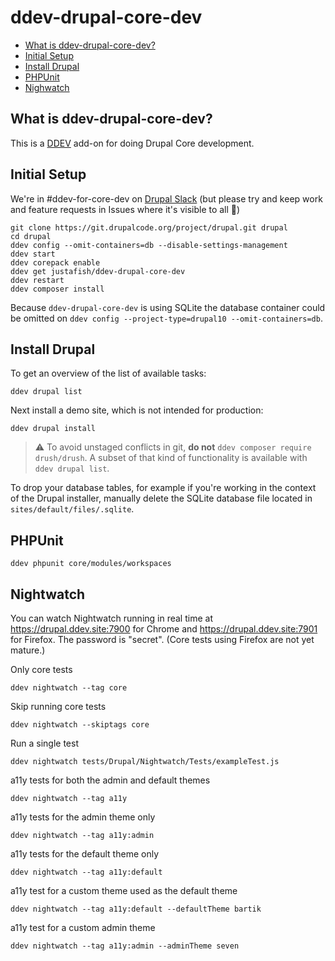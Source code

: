 # ddev-drupal-core-dev

* [What is ddev-drupal-core-dev?](#what-is-ddev-drupal-core-dev)
* [Initial Setup](#initial-setup)
* [Install Drupal](#install-drupal)
* [PHPUnit](#phpunit)
* [Nighwatch](#nightwatch)

## What is ddev-drupal-core-dev?
This is a [DDEV](https://github.com/ddev/ddev) add-on for doing Drupal Core development.


## Initial Setup

We're in #ddev-for-core-dev on [Drupal Slack](https://www.drupal.org/community/contributor-guide/reference-information/talk/tools/slack) (but please try and keep work and feature requests in Issues where it's visible to all 🙏)

```
git clone https://git.drupalcode.org/project/drupal.git drupal
cd drupal
ddev config --omit-containers=db --disable-settings-management
ddev start
ddev corepack enable
ddev get justafish/ddev-drupal-core-dev
ddev restart
ddev composer install
````
Because `ddev-drupal-core-dev` is using SQLite the database container could be omitted on `ddev config --project-type=drupal10 --omit-containers=db`.


## Install Drupal

To get an overview of the list of available tasks:

```
ddev drupal list
````

Next install a demo site, which is not intended for production:

````
ddev drupal install
````
> :warning: To avoid unstaged conflicts in git, **do not** `ddev composer require drush/drush`.  A subset of that kind of functionality is available with `ddev drupal list`.

To drop your database tables, for example if you're working in the context of the Drupal installer, manually delete the SQLite database file located in `sites/default/files/.sqlite`.


## PHPUnit

```
ddev phpunit core/modules/workspaces
```


## Nightwatch

You can watch Nightwatch running in real time at https://drupal.ddev.site:7900
for Chrome and https://drupal.ddev.site:7901 for Firefox. The password is
"secret". (Core tests using Firefox are not yet mature.)

Only core tests
```
ddev nightwatch --tag core
```

Skip running core tests
```
ddev nightwatch --skiptags core
```

Run a single test
```
ddev nightwatch tests/Drupal/Nightwatch/Tests/exampleTest.js
```

a11y tests for both the admin and default themes
```
ddev nightwatch --tag a11y
```

a11y tests for the admin theme only
```
ddev nightwatch --tag a11y:admin
```

a11y tests for the default theme only
```
ddev nightwatch --tag a11y:default
```

a11y test for a custom theme used as the default theme
```
ddev nightwatch --tag a11y:default --defaultTheme bartik
```

a11y test for a custom admin theme
```
ddev nightwatch --tag a11y:admin --adminTheme seven
```